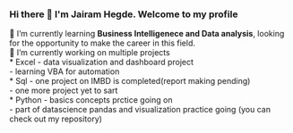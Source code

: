 ### Hi there 👋 I'm Jairam Hegde. Welcome to my profile
🌱 I’m currently learning <b>Business Intelligenece and Data analysis</b>, looking for the opportunity to make the career in this field. <br>
🔭 I’m currently working on multiple projects<br>
            * Excel - data visualization and dashboard project<br>
                    - learning VBA for automation<br>
            * Sql   - one project on IMBD is completed(report making pending)<br>
                    - one more project yet to sart<br>
            * Python -  basics concepts prctice going on<br>
                     - part of datascience pandas and visualization practice going (you can check out my repository)
<!--
**jairamshegde/jairamshegde** is a ✨ _special_ ✨ repository because its `README.md` (this file) appears on your GitHub profile.

Here are some ideas to get you started:

- 🔭 I’m currently working on ...
- 🌱 I’m currently learning ...
- 👯 I’m looking to collaborate on ...
- 🤔 I’m looking for help with ...
- 💬 Ask me about ...
- 📫 How to reach me: ...
- 😄 Pronouns: ...
- ⚡ Fun fact: ...
-->
